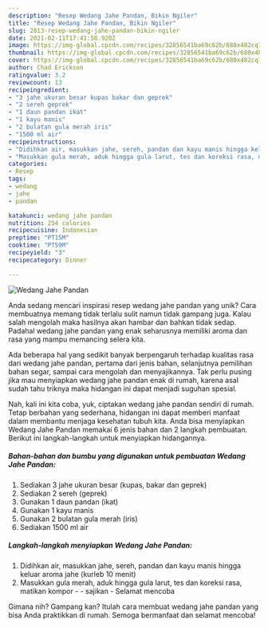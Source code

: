 ```yaml
---
description: "Resep Wedang Jahe Pandan, Bikin Ngiler"
title: "Resep Wedang Jahe Pandan, Bikin Ngiler"
slug: 2813-resep-wedang-jahe-pandan-bikin-ngiler
date: 2021-02-11T17:41:58.920Z
image: https://img-global.cpcdn.com/recipes/32856541ba69c62b/680x482cq70/wedang-jahe-pandan-foto-resep-utama.jpg
thumbnail: https://img-global.cpcdn.com/recipes/32856541ba69c62b/680x482cq70/wedang-jahe-pandan-foto-resep-utama.jpg
cover: https://img-global.cpcdn.com/recipes/32856541ba69c62b/680x482cq70/wedang-jahe-pandan-foto-resep-utama.jpg
author: Chad Erickson
ratingvalue: 3.2
reviewcount: 13
recipeingredient:
- "3 jahe ukuran besar kupas bakar dan geprek"
- "2 sereh geprek"
- "1 daun pandan ikat"
- "1 kayu manis"
- "2 bulatan gula merah iris"
- "1500 ml air"
recipeinstructions:
- "Didihkan air, masukkan jahe, sereh, pandan dan kayu manis hingga keluar aroma jahe (kurleb 10 menit)"
- "Masukkan gula merah, aduk hingga gula larut, tes dan koreksi rasa, matikan kompor - sajikan Selamat mencoba"
categories:
- Resep
tags:
- wedang
- jahe
- pandan

katakunci: wedang jahe pandan 
nutrition: 254 calories
recipecuisine: Indonesian
preptime: "PT15M"
cooktime: "PT59M"
recipeyield: "3"
recipecategory: Dinner

---
```



![Wedang Jahe Pandan](https://img-global.cpcdn.com/recipes/32856541ba69c62b/680x482cq70/wedang-jahe-pandan-foto-resep-utama.jpg)

Anda sedang mencari inspirasi resep wedang jahe pandan yang unik? Cara membuatnya memang tidak terlalu sulit namun tidak gampang juga. Kalau salah mengolah maka hasilnya akan hambar dan bahkan tidak sedap. Padahal wedang jahe pandan yang enak seharusnya memiliki aroma dan rasa yang mampu memancing selera kita.

Ada beberapa hal yang sedikit banyak berpengaruh terhadap kualitas rasa dari wedang jahe pandan, pertama dari jenis bahan, selanjutnya pemilihan bahan segar, sampai cara mengolah dan menyajikannya. Tak perlu pusing jika mau menyiapkan wedang jahe pandan enak di rumah, karena asal sudah tahu triknya maka hidangan ini dapat menjadi suguhan spesial.




Nah, kali ini kita coba, yuk, ciptakan wedang jahe pandan sendiri di rumah. Tetap berbahan yang sederhana, hidangan ini dapat memberi manfaat dalam membantu menjaga kesehatan tubuh kita. Anda bisa menyiapkan Wedang Jahe Pandan memakai 6 jenis bahan dan 2 langkah pembuatan. Berikut ini langkah-langkah untuk menyiapkan hidangannya.

<!--inarticleads1-->

##### Bahan-bahan dan bumbu yang digunakan untuk pembuatan Wedang Jahe Pandan:

1. Sediakan 3 jahe ukuran besar (kupas, bakar dan geprek)
1. Sediakan 2 sereh (geprek)
1. Gunakan 1 daun pandan (ikat)
1. Gunakan 1 kayu manis
1. Gunakan 2 bulatan gula merah (iris)
1. Sediakan 1500 ml air




<!--inarticleads2-->

##### Langkah-langkah menyiapkan Wedang Jahe Pandan:

1. Didihkan air, masukkan jahe, sereh, pandan dan kayu manis hingga keluar aroma jahe (kurleb 10 menit)
1. Masukkan gula merah, aduk hingga gula larut, tes dan koreksi rasa, matikan kompor - - sajikan - Selamat mencoba




Gimana nih? Gampang kan? Itulah cara membuat wedang jahe pandan yang bisa Anda praktikkan di rumah. Semoga bermanfaat dan selamat mencoba!
